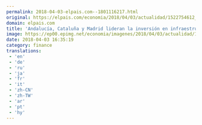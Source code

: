 ```yaml
---
permalink: 2018-04-03-elpais.com--1801116217.html
original: https://elpais.com/economia/2018/04/03/actualidad/1522754612_345141.html#?ref=rss&format=simple&link=link
domain: elpais.com
title: 'Andalucía, Cataluña y Madrid lideran la inversión en infraestructuras'
image: https://ep00.epimg.net/economia/imagenes/2018/04/03/actualidad/1522754612_345141_1522757665_rrss_normal.jpg
date: 2018-04-03 16:35:19
category: finance
translations: 
 - 'en'
 - 'de'
 - 'ru'
 - 'ja'
 - 'fr'
 - 'it'
 - 'zh-CN'
 - 'zh-TW'
 - 'ar'
 - 'pt'
 - 'hy'
---
```


